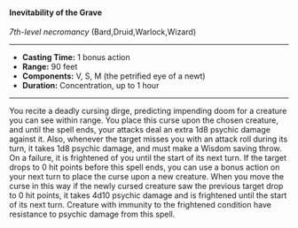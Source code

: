 #### Inevitability of the Grave
*7th-level necromancy* (Bard,Druid,Warlock,Wizard)
___
- **Casting Time:** 1 bonus action
- **Range:** 90 feet
- **Components:** V, S, M (the petrified eye of a newt)
- **Duration:** Concentration, up to 1 hour
---
You recite a deadly cursing dirge, predicting
impending doom for a creature you can see within
range. You place this curse upon the chosen
creature, and until the spell ends, your attacks deal
an extra 1d8 psychic damage against it. Also,
whenever the target misses you with an attack roll
during its turn, it takes 1d8 psychic damage, and
must make a Wisdom saving throw. On a failure, it
is frightened of you until the start of its next turn.
If the target drops to 0 hit points before this spell
ends, you can use a bonus action on your next turn
to place the curse upon a new creature. When you
move the curse in this way if the newly cursed
creature saw the previous target drop to 0 hit
points, it takes 4d10 psychic damage and is
frightened until the start of its next turn.
Creature with immunity to the frightened
condition have resistance to psychic damage from
this spell. 
